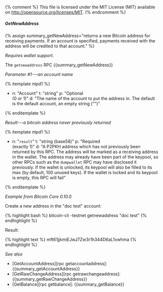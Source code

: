 {% comment %}
This file is licensed under the MIT License (MIT) available on
http://opensource.org/licenses/MIT.
{% endcomment %}

##### GetNewAddress

{% assign summary_getNewAddress="returns a new Bitcoin address for receiving payments. If an account is specified, payments received with the address will be credited to that account." %}

*Requires wallet support.*

The `getnewaddress` RPC {{summary_getNewAddress}}

*Parameter #1---an account name*

{% itemplate ntpd1 %}
- n: "Account"
  t: "string"
  p: "Optional<br>(0 or 1)"
  d: "The name of the account to put the address in.  The default is the default account, an empty string (\"\")"

{% enditemplate %}

*Result---a bitcoin address never previously returned*

{% itemplate ntpd1 %}
- n: "`result`"
  t: "string (base58)"
  p: "Required<br>(exactly 1)"
  d: "A P2PKH address which has not previously been returned by this RPC.  The address will be marked as a receiving address in the wallet.  The address may already have been part of the keypool, so other RPCs such as the `dumpwallet` RPC may have disclosed it previously.  If the wallet is unlocked, its keypool will also be filled to its max (by default, 100 unused keys).  If the wallet is locked and its keypool is empty, this RPC will fail"

{% enditemplate %}

*Example from Bitcoin Core 0.10.0*

Create a new address in the "doc test" account:

{% highlight bash %}
bitcoin-cli -testnet getnewaddress "doc test"
{% endhighlight %}

Result:

{% highlight text %}
mft61jjkmiEJwJ7Zw3r1h344D6aL1xwhma
{% endhighlight %}

*See also*

* [GetAccountAddress][rpc getaccountaddress]: {{summary_getAccountAddress}}
* [GetRawChangeAddress][rpc getrawchangeaddress]: {{summary_getRawChangeAddress}}
* [GetBalance][rpc getbalance]: {{summary_getBalance}}

